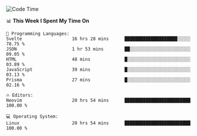 <!-- [![Top Langs](https://github-readme-stats.vercel.app/api/top-langs/?username=gagahsyuja&theme=dracula&hide_border=true&border_radius=7)](https://github.com/anuraghazra/github-readme-stats) -->

<!--START_SECTION:waka-->
![Code Time](http://img.shields.io/badge/Code%20Time-821%20hrs%2025%20mins-blue)

📊 **This Week I Spent My Time On** 

```text
💬 Programming Languages: 
Svelte                   16 hrs 28 mins      ████████████████████░░░░░   78.75 % 
JSON                     1 hr 53 mins        ██░░░░░░░░░░░░░░░░░░░░░░░   09.05 % 
HTML                     48 mins             █░░░░░░░░░░░░░░░░░░░░░░░░   03.89 % 
JavaScript               39 mins             █░░░░░░░░░░░░░░░░░░░░░░░░   03.13 % 
Prisma                   27 mins             █░░░░░░░░░░░░░░░░░░░░░░░░   02.16 % 

🔥 Editors: 
Neovim                   20 hrs 54 mins      █████████████████████████   100.00 % 

💻 Operating System: 
Linux                    20 hrs 54 mins      █████████████████████████   100.00 % 
```


<!--END_SECTION:waka-->
